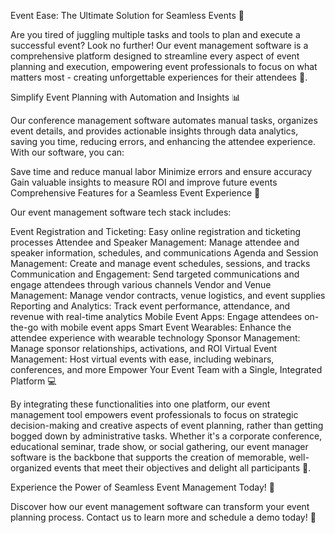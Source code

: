 Event Ease: The Ultimate Solution for Seamless Events 🎉

Are you tired of juggling multiple tasks and tools to plan and execute a successful event? Look no further! Our event management software is a comprehensive platform designed to streamline every aspect of event planning and execution, empowering event professionals to focus on what matters most - creating unforgettable experiences for their attendees 🎉.

Simplify Event Planning with Automation and Insights 📊

Our conference management software automates manual tasks, organizes event details, and provides actionable insights through data analytics, saving you time, reducing errors, and enhancing the attendee experience. With our software, you can:

Save time and reduce manual labor
Minimize errors and ensure accuracy
Gain valuable insights to measure ROI and improve future events
Comprehensive Features for a Seamless Event Experience 🎈

Our event management software tech stack includes:

Event Registration and Ticketing: Easy online registration and ticketing processes
Attendee and Speaker Management: Manage attendee and speaker information, schedules, and communications
Agenda and Session Management: Create and manage event schedules, sessions, and tracks
Communication and Engagement: Send targeted communications and engage attendees through various channels
Vendor and Venue Management: Manage vendor contracts, venue logistics, and event supplies
Reporting and Analytics: Track event performance, attendance, and revenue with real-time analytics
Mobile Event Apps: Engage attendees on-the-go with mobile event apps
Smart Event Wearables: Enhance the attendee experience with wearable technology
Sponsor Management: Manage sponsor relationships, activations, and ROI
Virtual Event Management: Host virtual events with ease, including webinars, conferences, and more
Empower Your Event Team with a Single, Integrated Platform 💻

By integrating these functionalities into one platform, our event management tool empowers event professionals to focus on strategic decision-making and creative aspects of event planning, rather than getting bogged down by administrative tasks. Whether it's a corporate conference, educational seminar, trade show, or social gathering, our event manager software is the backbone that supports the creation of memorable, well-organized events that meet their objectives and delight all participants 🎉.

Experience the Power of Seamless Event Management Today! 🚀

Discover how our event management software can transform your event planning process. Contact us to learn more and schedule a demo today! 📲
